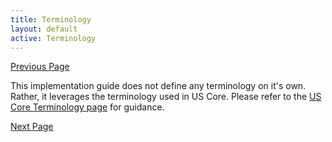 ```yaml
---
title: Terminology
layout: default
active: Terminology
---
```


[Previous Page](Security_and_Privacy.html)

This implementation guide does not define any terminology on it's own. Rather, it leverages the terminology used in US Core. Please refer to the [US Core Terminology page](http://hl7.org/fhir/us/core/terminology.html) for guidance. 

[Next Page](Glossary.html)